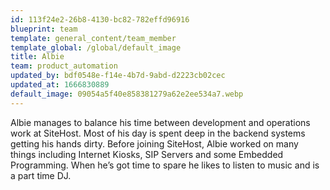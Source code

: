 ```yaml
---
id: 113f24e2-26b8-4130-bc82-782effd96916
blueprint: team
template: general_content/team_member
template_global: /global/default_image
title: Albie
team: product_automation
updated_by: bdf0548e-f14e-4b7d-9abd-d2223cb02cec
updated_at: 1666830889
default_image: 09054a5f40e858381279a62e2ee534a7.webp
---
```

Albie manages to balance his time between development and operations work at SiteHost. Most of his day is spent deep in the backend systems getting his hands dirty. Before joining SiteHost, Albie worked on many things including Internet Kiosks, SIP Servers and some Embedded Programming. When he’s got time to spare he likes to listen to music and is a part time DJ.